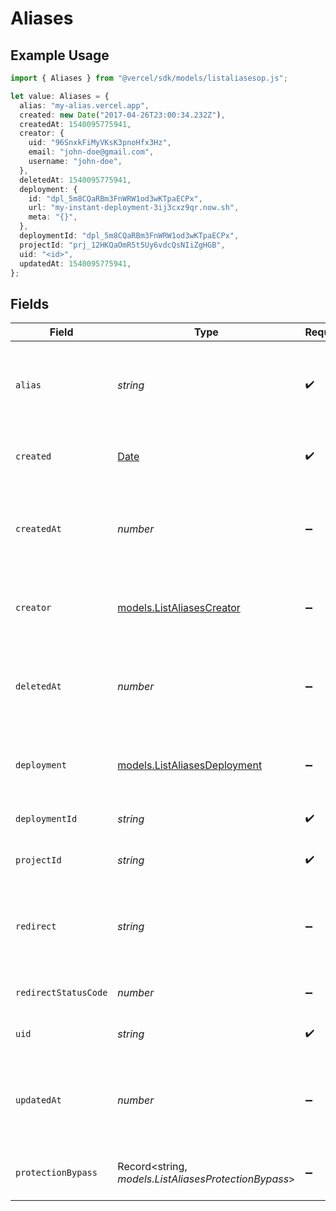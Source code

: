 # Aliases

## Example Usage

```typescript
import { Aliases } from "@vercel/sdk/models/listaliasesop.js";

let value: Aliases = {
  alias: "my-alias.vercel.app",
  created: new Date("2017-04-26T23:00:34.232Z"),
  createdAt: 1540095775941,
  creator: {
    uid: "96SnxkFiMyVKsK3pnoHfx3Hz",
    email: "john-doe@gmail.com",
    username: "john-doe",
  },
  deletedAt: 1540095775941,
  deployment: {
    id: "dpl_5m8CQaRBm3FnWRW1od3wKTpaECPx",
    url: "my-instant-deployment-3ij3cxz9qr.now.sh",
    meta: "{}",
  },
  deploymentId: "dpl_5m8CQaRBm3FnWRW1od3wKTpaECPx",
  projectId: "prj_12HKQaOmR5t5Uy6vdcQsNIiZgHGB",
  uid: "<id>",
  updatedAt: 1540095775941,
};
```

## Fields

| Field                                                                                         | Type                                                                                          | Required                                                                                      | Description                                                                                   | Example                                                                                       |
| --------------------------------------------------------------------------------------------- | --------------------------------------------------------------------------------------------- | --------------------------------------------------------------------------------------------- | --------------------------------------------------------------------------------------------- | --------------------------------------------------------------------------------------------- |
| `alias`                                                                                       | *string*                                                                                      | :heavy_check_mark:                                                                            | The alias name, it could be a `.vercel.app` subdomain or a custom domain                      | my-alias.vercel.app                                                                           |
| `created`                                                                                     | [Date](https://developer.mozilla.org/en-US/docs/Web/JavaScript/Reference/Global_Objects/Date) | :heavy_check_mark:                                                                            | The date when the alias was created                                                           | 2017-04-26T23:00:34.232Z                                                                      |
| `createdAt`                                                                                   | *number*                                                                                      | :heavy_minus_sign:                                                                            | The date when the alias was created in milliseconds since the UNIX epoch                      | 1540095775941                                                                                 |
| `creator`                                                                                     | [models.ListAliasesCreator](../models/listaliasescreator.md)                                  | :heavy_minus_sign:                                                                            | Information of the user who created the alias                                                 |                                                                                               |
| `deletedAt`                                                                                   | *number*                                                                                      | :heavy_minus_sign:                                                                            | The date when the alias was deleted in milliseconds since the UNIX epoch                      | 1540095775941                                                                                 |
| `deployment`                                                                                  | [models.ListAliasesDeployment](../models/listaliasesdeployment.md)                            | :heavy_minus_sign:                                                                            | A map with the deployment ID, URL and metadata                                                |                                                                                               |
| `deploymentId`                                                                                | *string*                                                                                      | :heavy_check_mark:                                                                            | The deployment ID                                                                             | dpl_5m8CQaRBm3FnWRW1od3wKTpaECPx                                                              |
| `projectId`                                                                                   | *string*                                                                                      | :heavy_check_mark:                                                                            | The unique identifier of the project                                                          | prj_12HKQaOmR5t5Uy6vdcQsNIiZgHGB                                                              |
| `redirect`                                                                                    | *string*                                                                                      | :heavy_minus_sign:                                                                            | Target destination domain for redirect when the alias is a redirect                           |                                                                                               |
| `redirectStatusCode`                                                                          | *number*                                                                                      | :heavy_minus_sign:                                                                            | Status code to be used on redirect                                                            |                                                                                               |
| `uid`                                                                                         | *string*                                                                                      | :heavy_check_mark:                                                                            | The unique identifier of the alias                                                            |                                                                                               |
| `updatedAt`                                                                                   | *number*                                                                                      | :heavy_minus_sign:                                                                            | The date when the alias was updated in milliseconds since the UNIX epoch                      | 1540095775941                                                                                 |
| `protectionBypass`                                                                            | Record<string, *models.ListAliasesProtectionBypass*>                                          | :heavy_minus_sign:                                                                            | The protection bypass for the alias                                                           |                                                                                               |